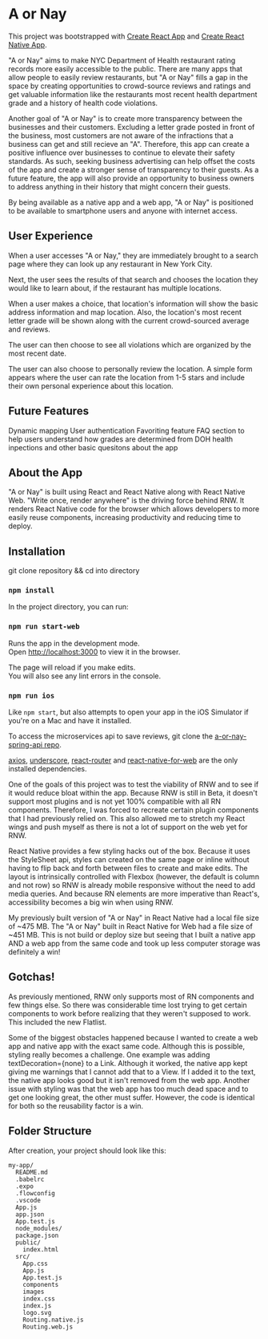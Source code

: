 # A or Nay

This project was bootstrapped with [Create React App](https://github.com/facebookincubator/create-react-app) and [Create React Native App](https://github.com/react-community/create-react-native-app).

"A or Nay" aims to make NYC Department of Health restaurant rating records more easily accessible to the public. There are many apps that allow people to easily review restaurants, but "A or Nay" fills a gap in the space by creating opportunities to crowd-source reviews and ratings and get valuable information like the restaurants most recent health department grade and a history of health code violations. 

Another goal of "A or Nay" is to create more transparency between the businesses and their customers. Excluding a letter grade posted in front of the business, most customers are not aware of the infractions that a business can get and still recieve an "A". Therefore, this app can create a positive influence over businesses to continue to elevate their safety standards. As such, seeking business advertising can help offset the costs of the app and create a stronger sense of transparency to their guests. As a future feature, the app will also provide an opportunity to business owners to address anything in their history that might concern their guests.

By being available as a native app and a web app, "A or Nay" is positioned to be available to smartphone users and anyone with internet access. 

## User Experience 
When a user accesses "A or Nay," they are immediately brought to a search page where they can look up any restaurant in New York City. 

Next, the user sees the results of that search and chooses the location they would like to learn about, if the restaurant has multiple locations. 

When a user makes a choice, that location's information will show the basic address information and map location. Also, the location's most recent letter grade will be shown along with the current crowd-sourced average and reviews.  

The user can then choose to see all violations which are organized by the most recent date. 

The user can also choose to personally review the location. A simple form appears where the user can rate the location from 1-5 stars and include their own personal experience about this location. 

## Future Features 

Dynamic mapping
User authentication 
Favoriting feature 
FAQ section to help users understand how grades are determined from DOH health inpections and other basic quesitons about the app

## About the App

"A or Nay" is built using React and React Native along with React Native Web. "Write once, render anywhere" is the driving force behind RNW. It renders React Native code for the browser which allows developers to more easily reuse components, increasing productivity and reducing time to deploy. 

## Installation 

git clone repository && cd into directory

### `npm install `
In the project directory, you can run:

### `npm run start-web`

Runs the app in the development mode.<br>
Open [http://localhost:3000](http://localhost:3000) to view it in the browser.


The page will reload if you make edits.<br>
You will also see any lint errors in the console.


### `npm run ios`

Like `npm start`, but also attempts to open your app in the iOS Simulator if you're on a Mac and have it installed.

To access the microservices api to save reviews, git clone the [a-or-nay-spring-api repo](https://git.generalassemb.ly/noletubby77/a-or-nay-spring-api). 

[axios](https://github.com/axios/axios#using-applicationx-www-form-urlencoded-format), [underscore](https://github.com/jashkenas/underscore), [react-router](https://github.com/ReactTraining/react-router) and [react-native-for-web](https://github.com/necolas/react-native-web) are the only installed dependencies. 

One of the goals of this project was to test the viability of RNW and to see if it would reduce bloat within the app. Because RNW is still in Beta, it doesn't support most plugins and is not yet 100% compatible with all RN components. Therefore, I was forced to recreate certain plugin components that I had previously relied on. This also allowed me to stretch my React wings and push myself as there is not a lot of support on the web yet for RNW.  

React Native provides a few styling hacks out of the box. Because it uses the StyleSheet api, styles can created on the same page or inline without having to flip back and forth between files to create and make edits. The layout is intrinsically controlled with Flexbox (however, the default is column and not row) so RNW is already mobile responsive without the need to add media queries. And because RN elements are more imperative than React's, accessibility becomes a big win when using RNW.  

My previously built version of "A or Nay" in React Native had a local file size of ~475 MB. The "A or Nay" built in React Native for Web had a file size of ~451 MB. This is not build or deploy size but seeing that I built a native app AND a web app from the same code and took up less computer storage was definitely a win! 

## Gotchas! 
As previously mentioned, RNW only supports most of RN components and few things else. So there was considerable time lost trying to get certain components to work before realizing that they weren't supposed to work. This included the new Flatlist. 

Some of the biggest obstacles happened because I wanted to create a web app and native app with the exact same code. Although this is possible, styling really becomes a challenge. One example was adding textDecoration={none} to a Link. Although it worked, the native app kept giving me warnings that I cannot add that to a View. If I added it to the text, the native app looks good but it isn't removed from the web app. Another issue with styling was that the web app has too much dead space and to get one looking great, the other must suffer. However, the code is identical for both so the reusability factor is a win. 


## Folder Structure

After creation, your project should look like this:

```
my-app/
  README.md
  .babelrc
  .expo
  .flowconfig
  .vscode
  App.js
  app.json
  App.test.js
  node_modules/
  package.json
  public/
    index.html
  src/
    App.css
    App.js
    App.test.js
    components 
    images
    index.css
    index.js
    logo.svg
    Routing.native.js
    Routing.web.js
```




